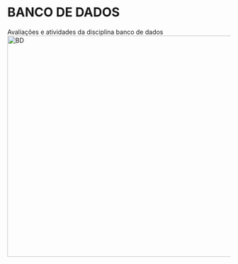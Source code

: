 # BANCO DE DADOS
Avaliações e atividades da disciplina banco de dados
 <img align="center" alt="BD" height="500" width="700" src="https://cdn-icons-png.flaticon.com/512/51/51334.png">
